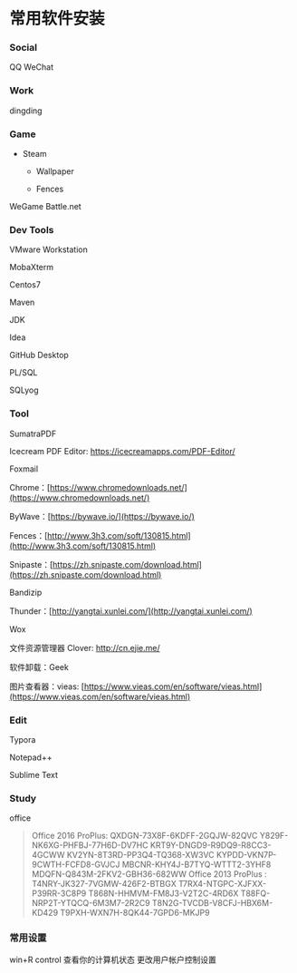 # 常用软件安装

### Social

QQ
WeChat

### Work

dingding

### Game

- Steam

    - Wallpaper

    - Fences

WeGame
Battle.net

### Dev Tools

VMware Workstation

MobaXterm

Centos7

Maven

JDK

Idea

GitHub Desktop

PL/SQL

SQLyog

### Tool

SumatraPDF

Icecream PDF Editor: https://icecreamapps.com/PDF-Editor/

Foxmail

Chrome：[https://www.chromedownloads.net/](https://www.chromedownloads.net/)

ByWave：[https://bywave.io/](https://bywave.io/)

Fences：[http://www.3h3.com/soft/130815.html](http://www.3h3.com/soft/130815.html)

Snipaste：[https://zh.snipaste.com/download.html](https://zh.snipaste.com/download.html)

Bandizip

Thunder：[http://yangtai.xunlei.com/](http://yangtai.xunlei.com/)

Wox

文件资源管理器 Clover: http://cn.ejie.me/

软件卸载：Geek

图片查看器：vieas: [https://www.vieas.com/en/software/vieas.html](https://www.vieas.com/en/software/vieas.html)

### Edit

Typora

Notepad++

Sublime Text

### Study

office 

> Office 2016 ProPlus:
QXDGN-73X8F-6KDFF-2GQJW-82QVC
Y829F-NK6XG-PHFBJ-77H6D-DV7HC
KRT9Y-DNGD9-R9DQ9-R8CC3-4GCWW
KV2YN-8T3RD-PP3Q4-TQ368-XW3VC
KYPDD-VKN7P-9CWTH-FCFD8-GVJCJ
MBCNR-KHY4J-B7TYQ-WTTT2-3YHF8
MDQFN-Q843M-2FKV2-GBH36-682WW
Office 2013 ProPlus :
T4NRY-JK327-7VGMW-426F2-BTBGX
T7RX4-NTGPC-XJFXX-P39RR-3C8P9
T868N-HHMVM-FM8J3-V2T2C-4RD6X
T88FQ-NRP2T-YTQCQ-6M3M7-2R2C9
T8N2G-TVCDB-V8CFJ-HBX6M-KD429
T9PXH-WXN7H-8QK44-7GPD6-MKJP9

### 常用设置

win+R
control
查看你的计算机状态
更改用户帐户控制设置
